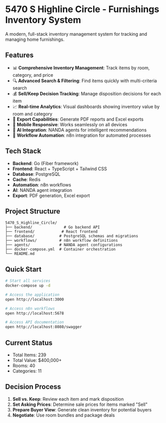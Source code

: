 # 5470 S Highline Circle - Furnishings Inventory System

A modern, full-stack inventory management system for tracking and managing home furnishings.

## Features

- 📊 **Comprehensive Inventory Management**: Track items by room, category, and price
- 🔍 **Advanced Search & Filtering**: Find items quickly with multi-criteria search
- 💰 **Sell/Keep Decision Tracking**: Manage disposition decisions for each item
- 📈 **Real-time Analytics**: Visual dashboards showing inventory value by room and category
- 📄 **Export Capabilities**: Generate PDF reports and Excel exports
- 📱 **Mobile Responsive**: Works seamlessly on all devices
- 🤖 **AI Integration**: NANDA agents for intelligent recommendations
- 🔄 **Workflow Automation**: n8n integration for automated processes

## Tech Stack

- **Backend**: Go (Fiber framework)
- **Frontend**: React + TypeScript + Tailwind CSS
- **Database**: PostgreSQL
- **Cache**: Redis
- **Automation**: n8n workflows
- **AI**: NANDA agent integration
- **Export**: PDF generation, Excel export

## Project Structure

```
5470_S_Highline_Circle/
├── backend/              # Go backend API
├── frontend/            # React frontend
├── database/           # PostgreSQL schemas and migrations
├── workflows/          # n8n workflow definitions
├── agents/             # NANDA agent configurations
├── docker-compose.yml  # Container orchestration
└── README.md
```

## Quick Start

```bash
# Start all services
docker-compose up -d

# Access the application
open http://localhost:3000

# Access n8n workflows
open http://localhost:5678

# Access API documentation
open http://localhost:8080/swagger
```

## Current Status

- Total Items: 239
- Total Value: $400,000+
- Rooms: 40
- Categories: 11

## Decision Process

1. **Sell vs. Keep**: Review each item and mark disposition
2. **Set Asking Prices**: Determine sale prices for items marked "Sell"
3. **Prepare Buyer View**: Generate clean inventory for potential buyers
4. **Negotiate**: Use room bundles and package deals